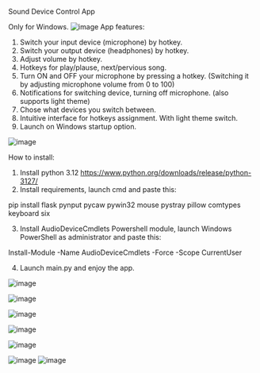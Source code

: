 Sound Device Control App

Only for Windows.
![image](https://github.com/user-attachments/assets/02de48b0-698b-416b-8cc5-6d1eea045e8e)
App features:

1. Switch your input device (microphone) by hotkey.
2. Switch your output device (headphones) by hotkey.
3. Adjust volume by hotkey.
4. Hotkeys for play/plause, next/pervious song.
5. Turn ON and OFF your microphone by pressing a hotkey. (Switching it by adjusting microphone volume from 0 to 100)
6. Notifications for switching device, turning off microphone. (also supports light theme)
7. Chose what devices you switch between.
8. Intuitive interface for hotkeys assignment. With light theme switch.
9. Launch on Windows startup option.


![image](https://github.com/user-attachments/assets/02de48b0-698b-416b-8cc5-6d1eea045e8e)

How to install:
1. Install python 3.12 https://www.python.org/downloads/release/python-3127/
2. Install requirements, launch cmd and paste this:

pip install flask pynput pycaw pywin32 mouse pystray pillow comtypes keyboard six

3. Install AudioDeviceCmdlets Powershell module, launch Windows PowerShell as administrator and paste this:

Install-Module -Name AudioDeviceCmdlets -Force -Scope CurrentUser

4. Launch main.py and enjoy the app.

![image](https://github.com/user-attachments/assets/02de48b0-698b-416b-8cc5-6d1eea045e8e)

![image](https://github.com/user-attachments/assets/64039e2c-595a-4502-afbf-e137b6110e13)

![image](https://github.com/user-attachments/assets/be0b45ae-4cea-4fc3-bac8-2c19476cea92)

![image](https://github.com/user-attachments/assets/6d36aa7c-c14a-4209-b591-930b3b6dea17)

![image](https://github.com/user-attachments/assets/9fb8c241-60ad-4a44-8bef-63f80ade8278)

![image](https://github.com/user-attachments/assets/5899de9f-1edf-4344-994f-f50c2808b101)
![image](https://github.com/user-attachments/assets/4eec6197-dca9-4601-b055-cfa56b39da6b)






